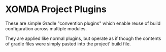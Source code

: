 XOMDA Project Plugins
=====================

These are simple Gradle "convention plugins" which enable reuse of build configuration across multiple modules.

They are applied like normal plugins, but operate as if though the contents of gradle files were simply pasted into the project' build file.

